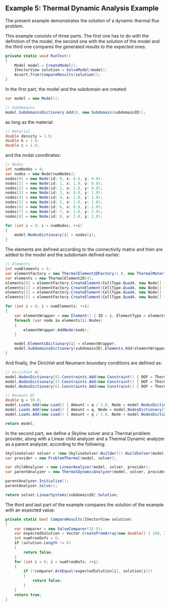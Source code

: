 ## Example 5: Thermal Dynamic Analysis Example

The present example demonstrates the solution of a dynamic thermal flux problem.

This example consists of three parts. The first one has to do with the definition of the model,
the second one with the solution of the model and the third one compares the generated results
to the expected ones:

```csharp
private static void RunTest()
{
	Model model = CreateModel();
	IVectorView solution = SolveModel(model);
	Assert.True(CompareResults(solution));
}
```

In the first part, the model and the subdomain are created:
```csharp
var model = new Model();

// Subdomains
model.SubdomainsDictionary.Add(0, new Subdomain(subdomainID));
```

as long as the material:
```csharp
// Material
double density = 1.0;
double k = 1.0;
double c = 1.0;
```

and the nodal coordinates:
```csharp
// Nodes
int numNodes = 9;
var nodes = new Node[numNodes];
nodes[0] = new Node(id: 0, x: 0.0, y: 0.0);
nodes[1] = new Node(id: 1, x: 1.0, y: 0.0);
nodes[2] = new Node(id: 2, x: 2.0, y: 0.0);
nodes[3] = new Node(id: 3, x: 0.0, y: 1.0);
nodes[4] = new Node(id: 4, x: 1.0, y: 1.0);
nodes[5] = new Node(id: 5, x: 2.0, y: 1.0);
nodes[6] = new Node(id: 6, x: 0.0, y: 2.0);
nodes[7] = new Node(id: 7, x: 1.0, y: 2.0);
nodes[8] = new Node(id: 8, x: 2.0, y: 2.0);

for (int i = 0; i < numNodes; ++i)
{
	model.NodesDictionary[i] = nodes[i];
}
```

The elements are defined according to the connectivity matrix and then are added to the model 
and the subdomain defined earlier:
```csharp
// Elements
int numElements = 4;
var elementFactory = new ThermalElement2DFactory(1.0, new ThermalMaterial(density, c, k));
var elements = new ThermalElement2D[4];
elements[0] = elementFactory.CreateElement(CellType.Quad4, new Node[] { nodes[0], nodes[1], nodes[4], nodes[3] });
elements[1] = elementFactory.CreateElement(CellType.Quad4, new Node[] { nodes[1], nodes[2], nodes[5], nodes[4] });
elements[2] = elementFactory.CreateElement(CellType.Quad4, new Node[] { nodes[3], nodes[4], nodes[7], nodes[6] });
elements[3] = elementFactory.CreateElement(CellType.Quad4, new Node[] { nodes[4], nodes[5], nodes[8], nodes[7] });

for (int i = 0; i < numElements; ++i)
{
	var elementWrapper = new Element() { ID = i, ElementType = elements[i] };
	foreach (var node in elements[i].Nodes)
	{
		elementWrapper.AddNode(node);
	}

	model.ElementsDictionary[i] = elementWrapper;
	model.SubdomainsDictionary[subdomainID].Elements.Add(elementWrapper);
}
```

And finally, the Dirichlet and Neumann boundary conditions are defined as:
```csharp
// Dirichlet BC
model.NodesDictionary[0].Constraints.Add(new Constraint() { DOF = ThermalDof.Temperature, Amount = 100.0 });
model.NodesDictionary[3].Constraints.Add(new Constraint() { DOF = ThermalDof.Temperature, Amount = 100.0 });
model.NodesDictionary[6].Constraints.Add(new Constraint() { DOF = ThermalDof.Temperature, Amount = 100.0 });

// Neumann BC
double q = 50.0;
model.Loads.Add(new Load() { Amount = q / 2.0, Node = model.NodesDictionary[2], DOF = ThermalDof.Temperature });
model.Loads.Add(new Load() { Amount = q, Node = model.NodesDictionary[5], DOF = ThermalDof.Temperature });
model.Loads.Add(new Load() { Amount = q / 2.0, Node = model.NodesDictionary[8], DOF = ThermalDof.Temperature });

return model;
```

In the second part, we define a Skyline solver and a Thermal problem provider, along
with a Linear child analyzer and a Thermal Dynamic analyzer as a parent analyzer, 
according to the following:
```csharp
SkylineSolver solver = (new SkylineSolver.Builder()).BuildSolver(model);
var provider = new ProblemThermal(model, solver);

var childAnalyzer = new LinearAnalyzer(model, solver, provider);
var parentAnalyzer = new ThermalDynamicAnalyzer(model, solver, provider, childAnalyzer, 0.5, 0.5, 1000);

parentAnalyzer.Initialize();
parentAnalyzer.Solve();

return solver.LinearSystems[subdomainID].Solution;
```

The third and last part of the example compares the solution of the example with an expected value:
```csharp
private static bool CompareResults(IVectorView solution)
{
	var comparer = new ValueComparer(1E-5);
	var expectedSolution = Vector.CreateFromArray(new double[] { 150, 200, 150, 200, 150, 200 });
	int numFreeDofs = 6;
	if (solution.Length != 6)
	{
		return false;
	}
	for (int i = 0; i < numFreeDofs; ++i)
	{
		if (!comparer.AreEqual(expectedSolution[i], solution[i]))
		{
			return false;
		}
	}
	return true;
}
```